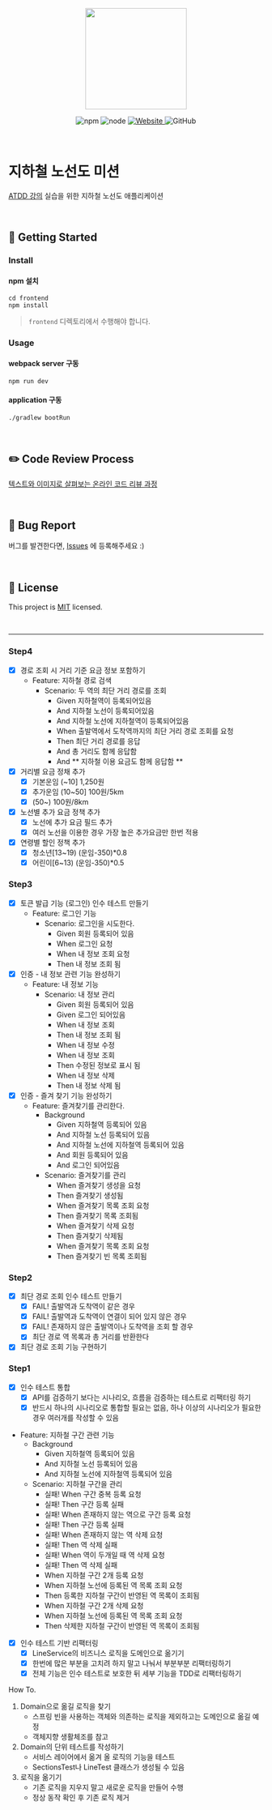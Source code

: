 <p align="center">
    <img width="200px;" src="https://raw.githubusercontent.com/woowacourse/atdd-subway-admin-frontend/master/images/main_logo.png"/>
</p>
<p align="center">
  <img alt="npm" src="https://img.shields.io/badge/npm-%3E%3D%205.5.0-blue">
  <img alt="node" src="https://img.shields.io/badge/node-%3E%3D%209.3.0-blue">
  <a href="https://edu.nextstep.camp/c/R89PYi5H" alt="nextstep atdd">
    <img alt="Website" src="https://img.shields.io/website?url=https%3A%2F%2Fedu.nextstep.camp%2Fc%2FR89PYi5H">
  </a>
  <img alt="GitHub" src="https://img.shields.io/github/license/next-step/atdd-subway-service">
</p>

<br>

# 지하철 노선도 미션
[ATDD 강의](https://edu.nextstep.camp/c/R89PYi5H) 실습을 위한 지하철 노선도 애플리케이션

<br>

## 🚀 Getting Started

### Install
#### npm 설치
```
cd frontend
npm install
```
> `frontend` 디렉토리에서 수행해야 합니다.

### Usage
#### webpack server 구동
```
npm run dev
```
#### application 구동
```
./gradlew bootRun
```
<br>

## ✏️ Code Review Process
[텍스트와 이미지로 살펴보는 온라인 코드 리뷰 과정](https://github.com/next-step/nextstep-docs/tree/master/codereview)

<br>

## 🐞 Bug Report

버그를 발견한다면, [Issues](https://github.com/next-step/atdd-subway-service/issues) 에 등록해주세요 :)

<br>

## 📝 License

This project is [MIT](https://github.com/next-step/atdd-subway-service/blob/master/LICENSE.md) licensed.

<br>

---

### Step4
- [x] 경로 조회 시 거리 기준 요금 정보 포함하기
  - Feature: 지하철 경로 검색
    - Scenario: 두 역의 최단 거리 경로를 조회
      - Given 지하철역이 등록되어있음
      - And 지하철 노선이 등록되어있음
      - And 지하철 노선에 지하철역이 등록되어있음
      - When 출발역에서 도착역까지의 최단 거리 경로 조회를 요청
      - Then 최단 거리 경로를 응답
      - And 총 거리도 함께 응답함
      - And ** 지하철 이용 요금도 함께 응답함 **
- [x] 거리별 요금 정채 추가
  - [x] 기본운임 (~10] 1,250원
  - [x] 추가운임 (10~50] 100원/5km
  - [x] (50~) 100원/8km
- [x] 노선별 추가 요금 정책 추가
  - [x] 노선에 추가 요금 필드 추가
  - [x] 여러 노선을 이용한 경우 가장 높은 추가요금만 한번 적용
- [x] 연령별 할인 정책 추가
  - [x] 청소년[13~19) (운임-350)*0.8
  - [x] 어린이[6~13) (운임-350)*0.5

### Step3
- [x] 토큰 발급 기능 (로그인) 인수 테스트 만들기
   - Feature: 로그인 기능
     - Scenario: 로그인을 시도한다.
       - Given 회원 등록되어 있음
       - When 로그인 요청
       - When 내 정보 조회 요청
       - Then 내 정보 조회 됨
- [x] 인증 - 내 정보 관련 기능 완성하기
   - Feature: 내 정보 기능
     - Scenario: 내 정보 관리
       - Given 회원 등록되어 있음
       - Given 로그인 되어있음
       - When 내 정보 조회
       - Then 내 정보 조회 됨
       - When 내 정보 수정
       - When 내 정보 조회
       - Then 수정된 정보로 표시 됨
       - When 내 정보 삭제
       - Then 내 정보 삭제 됨
- [x] 인증 - 즐겨 찾기 기능 완성하기
   - Feature: 즐겨찾기를 관리한다.
     - Background 
       - Given 지하철역 등록되어 있음
       - And 지하철 노선 등록되어 있음
       - And 지하철 노선에 지하철역 등록되어 있음
       - And 회원 등록되어 있음
       - And 로그인 되어있음
     - Scenario: 즐겨찾기를 관리
       - When 즐겨찾기 생성을 요청
       - Then 즐겨찾기 생성됨
       - When 즐겨찾기 목록 조회 요청
       - Then 즐겨찾기 목록 조회됨
       - When 즐겨찾기 삭제 요청
       - Then 즐겨찾기 삭제됨
       - When 즐겨찾기 목록 조회 요청
       - Then 즐겨찾기 빈 목록 조회됨

### Step2
- [x] 최단 경로 조회 인수 테스트 만들기
  - [x] FAIL! 출발역과 도착역이 같은 경우
  - [x] FAIL! 출발역과 도착역이 연결이 되어 있지 않은 경우
  - [x] FAIL! 존재하지 않은 출발역이나 도착역을 조회 할 경우
  - [x] 최단 경로 역 목록과 총 거리를 반환한다
- [x] 최단 경로 조회 기능 구현하기

### Step1
- [x] 인수 테스트 통합
  - [x] API를 검증하기 보다는 시나리오, 흐름을 검증하는 테스트로 리팩터링 하기
  - [x] 반드시 하나의 시나리오로 통합할 필요는 없음, 하나 이상의 시나리오가 필요한 경우 여러개를 작성할 수 있음

- Feature: 지하철 구간 관련 기능
  - Background 
    - Given 지하철역 등록되어 있음
    - And 지하철 노선 등록되어 있음
    - And 지하철 노선에 지하철역 등록되어 있음
  - Scenario: 지하철 구간을 관리
    - 실패! When 구간 중복 등록 요청
    - 실패! Then 구간 등록 실패
    - 실패! When 존재하지 않는 역으로 구간 등록 요청
    - 실패! Then 구간 등록 실패
    - 실패! When 존재하지 않는 역 삭제 요청
    - 실패! Then 역 삭제 실패
    - 실패! When 역이 두개일 때 역 삭제 요청
    - 실패! Then 역 삭제 실패
    - When 지하철 구간 2개 등록 요청
    - When 지하철 노선에 등록된 역 목록 조회 요청
    - Then 등록한 지하철 구간이 반영된 역 목록이 조회됨
    - When 지하철 구간 2개 삭제 요청
    - When 지하철 노선에 등록된 역 목록 조회 요청
    - Then 삭제한 지하철 구간이 반영된 역 목록이 조회됨

- [x] 인수 테스트 기반 리팩터링
  - [x] LineService의 비즈니스 로직을 도메인으로 옮기기
  - [x] 한번에 많은 부분을 고치려 하지 말고 나눠서 부분부분 리팩터링하기
  - [x] 전체 기능은 인수 테스트로 보호한 뒤 세부 기능을 TDD로 리팩터링하기

How To.
1. Domain으로 옮길 로직을 찾기
   - 스프링 빈을 사용하는 객체와 의존하는 로직을 제외하고는 도메인으로 옮길 예정
   - 객체지향 생활체조를 참고
2. Domain의 단위 테스트를 작성하기
   - 서비스 레이어에서 옮겨 올 로직의 기능을 테스트
   - SectionsTest나 LineTest 클래스가 생성될 수 있음
3. 로직을 옮기기
   - 기존 로직을 지우지 말고 새로운 로직을 만들어 수행
   - 정상 동작 확인 후 기존 로직 제거
